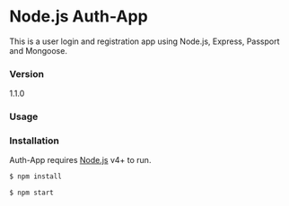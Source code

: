 # Node.js Auth-App

This is a user login and registration app using Node.js, Express, Passport and Mongoose.

### Version
1.1.0

### Usage


### Installation

Auth-App requires [Node.js](https://nodejs.org/) v4+ to run.

```sh
$ npm install
```

```sh
$ npm start
```
